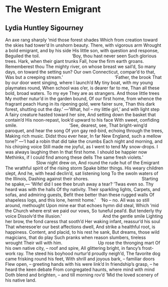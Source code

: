 # The Western Emigrant
## Lydia Huntley Sigourney
An axe rang sharply ’mid those forest shades
Which from creation toward the skies had tower’d
In unshorn beauty. There, with vigorous arm
Wrought a bold emigrant, and by his side
His little son, with question and response,
Beguiled the toil.
                         ‘Boy, thou hast never seen
Such glorious trees. Hark, when their giant trunks
Fall, how the firm earth groans. Rememberest thou
The mighty river, on whose breast we sail’d,
So many days, on toward the setting sun?
Our own Connecticut, compar’d to that,
Was but a creeping stream.’
                                         ‘Father, the brook
That by our door went singing, where I launch’d
My tiny boat, with my young playmates round,
When school was o’er, is dearer far to me,
Than all these bold, broad waters. To my eye
They are as strangers. And those little trees
My mother nutur’d in the garden bound,
Of our first home, from whence the fragrant peach
Hung in its ripening gold, were fairer sure,
Than this dark forest, shutting out the day.’
—‘What, ho! – my little girl,’ and with light step
A fairy creature hasted toward her sire,
And setting down the basket that contain’d
His noon-repast, look’d upward to his face
With sweet, confiding smile.
                                         ‘See, dearest, see,
That bright-wing’d paroquet, and hear the song
Of yon gay red-bird, echoing through the trees,
Making rich music. Didst thou ever hear,
In far New England, such a mellow tone?’
—‘I had a robin that did take the crumbs
Each night and morning, and his chirping voice
Still made me joyful, as I went to tend
My snow-drops. I was always laughing then
In that first home. I should be happier now
Methinks, if I could find among these dells
The same fresh violets.’
                                   Slow night drew on,
And round the rude hut of the Emigrant
The wrathful spirit of the rising storm
Spake bitter things. His weary children slept,
And he, with head declin’d, sat listening long
To the swoln waters of the Illinois,
Dashing against their shores.
                                          Starting he spake,—
‘Wife! did I see thee brush away a tear?
’Twas even so. Thy heard was with the halls
Of thy nativity. Their sparkling lights,
Carpets, and sofas, and admiring guests,
Befit thee better than these rugged walls
Of shapeless logs, and this lone, hermit home.’
   ‘No – no. All was so still around, methought
Upon mine ear that echoes hymn did steal,
Which ’mid the Church where erst we paid our vows,
So tuneful peal’d. But tenderly thy voice
Dissolv’d the illusion.’
                                And the gentle smile
Lighting her brow, the fond caress that sooth’d
Her waking infant, reassur’d his soul
That wheresoe’er our best affections dwell,
And strike a healthful root, is happiness.
Content, and placid, to his rest he sank,
But dreams, those wild magicians, that do play
Such pranks when reason slumbers, tireless wrought
Their will with him.
                            Up rose the thronging mart
Of his own native city, – roof and spire,
All glittering bright, in fancy’s frost-work ray.
The steed his boyhood nurtur’d proudly neigh’d,
The favorite dog came frisking round his feet,
With shrill and joyous bark, – familiar doors
Flew open, – greeting hands with his were link’d
In friendship’s grasp, – he heard the keen debate
From congregated haunts, where mind with mind
Doth blend and brighten, – and till morning rov’d
’Mid the loved scenery of his native land.